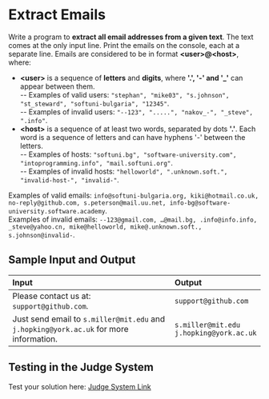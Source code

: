# Extract Emails  
  
Write a program to **extract all email addresses from a given text**. The text comes at the only input line. Print the emails on the console, each at a separate line. 
Emails are considered to be in format **\<user\>@\<host\>**, where:  
  
- **\<user\>** is a sequence of **letters** and **digits**, where **'.', '-' and '\_'** can appear between them.  
-- Examples of valid users: ```"stephan", "mike03", "s.johnson", "st_steward", "softuni-bulgaria", "12345"```.  
-- Examples of invalid users: ```"--123", ".....", "nakov_-", "_steve", ".info"```. 
- **\<host\>** is a sequence of at least two words, separated by dots **'.'**. Each word is a sequence of letters and can have hyphens '-' between the letters.  
-- Examples of hosts: ```"softuni.bg", "software-university.com", "intoprogramming.info", "mail.softuni.org"```.  
-- Examples of invalid hosts: ```"helloworld", ".unknown.soft.", "invalid-host-", "invalid-"```.  
  
Examples of valid emails: ```info@softuni-bulgaria.org, kiki@hotmail.co.uk, no-reply@github.com, s.peterson@mail.uu.net, info-bg@software-university.software.academy```.  
Examples of invalid emails: ```--123@gmail.com, …@mail.bg, .info@info.info, _steve@yahoo.cn, mike@helloworld, mike@.unknown.soft., s.johnson@invalid-```.

## Sample Input and Output  
    
| **Input** | **Output** |  
| :--- | :--- | 
| Please contact us at: `support@github.com`. | `support@github.com` |
| Just send email to `s.miller@mit.edu` and `j.hopking@york.ac.uk` for more information. | `s.miller@mit.edu`<br> `j.hopking@york.ac.uk` |

## Testing in the Judge System  
    
Test your solution here: [Judge System Link](https://judge.softuni.org/Contests/Compete/Index/1668#5)  
